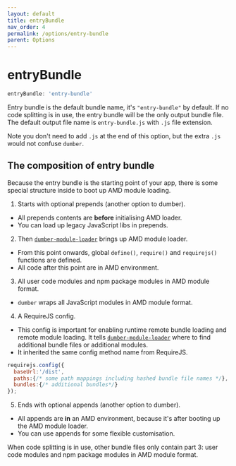 ```yaml
---
layout: default
title: entryBundle
nav_order: 4
permalink: /options/entry-bundle
parent: Options
---
```


# entryBundle

```js
entryBundle: 'entry-bundle'
```

Entry bundle is the default bundle name, it's `"entry-bundle"` by default. If no code splitting is in use, the entry bundle will be the only output bundle file. The default output file name is `entry-bundle.js` with `.js` file extension.

Note you don't need to add `.js` at the end of this option, but the extra `.js` would not confuse `dumber`.

## The composition of entry bundle

Because the entry bundle is the starting point of your app, there is some special structure inside to boot up AMD module loading.

1. Starts with optional prepends (another option to dumber).
  * All prepends contents are **before** initialising AMD loader.
  * You can load up legacy JavaScript libs in prepends.

2. Then [`dumber-module-loader`](https://github.com/dumberjs/dumber-module-loader) brings up AMD module loader.
  * From this point onwards, global `define()`, `require()` and `requirejs()` functions are defined.
  * All code after this point are in AMD environment.

3. All user code modules and npm package modules in AMD module format.
  * `dumber` wraps all JavaScript modules in AMD module format.

4. A RequireJS config.
  * This config is important for enabling runtime remote bundle loading and remote module loading. It tells [`dumber-module-loader`](https://github.com/dumberjs/dumber-module-loader) where to find additional bundle files or additional modules.
  * It inherited the same config method name from RequireJS.
```js
requirejs.config({
  baseUrl:'/dist',
  paths:{/* some path mappings including hashed bundle file names */},
  bundles:{/* additional bundles*/}
});
```

5. Ends with optional appends (another option to dumber).
  * All appends are **in** an AMD environment, because it's after booting up the AMD module loader.
  * You can use appends for some flexible customisation.

When code splitting is in use, other bundle files only contain part 3: user code modules and npm package modules in AMD module format.
